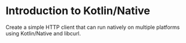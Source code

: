 # Introduction to Kotlin/Native

Create a simple HTTP client that can run natively on multiple
platforms using Kotlin/Native and libcurl.

